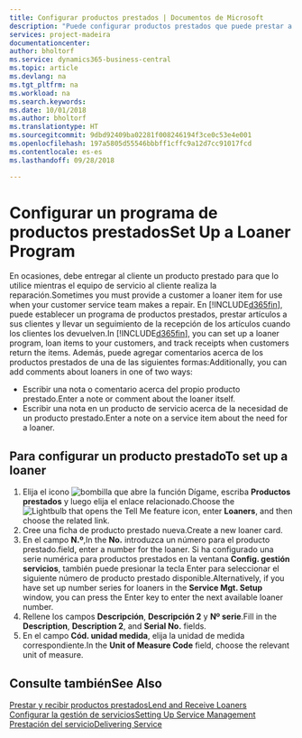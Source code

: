 ```yaml
---
title: Configurar productos prestados | Documentos de Microsoft
description: "Puede configurar productos prestados que puede prestar a los clientes para reemplazar productos de servicio mientras están en servicio."
services: project-madeira
documentationcenter: 
author: bholtorf
ms.service: dynamics365-business-central
ms.topic: article
ms.devlang: na
ms.tgt_pltfrm: na
ms.workload: na
ms.search.keywords: 
ms.date: 10/01/2018
ms.author: bholtorf
ms.translationtype: HT
ms.sourcegitcommit: 9dbd92409ba02281f008246194f3ce0c53e4e001
ms.openlocfilehash: 197a5805d55546bbbff1cffc9a12d7cc91017fcd
ms.contentlocale: es-es
ms.lasthandoff: 09/28/2018

---
```

# <a name="set-up-a-loaner-program"></a><span data-ttu-id="edd23-103">Configurar un programa de productos prestados</span><span class="sxs-lookup"><span data-stu-id="edd23-103">Set Up a Loaner Program</span></span>
<span data-ttu-id="edd23-104">En ocasiones, debe entregar al cliente un producto prestado para que lo utilice mientras el equipo de servicio al cliente realiza la reparación.</span><span class="sxs-lookup"><span data-stu-id="edd23-104">Sometimes you must provide a customer a loaner item for use when your customer service team makes a repair.</span></span> <span data-ttu-id="edd23-105">En [!INCLUDE[d365fin](includes/d365fin_md.md)], puede establecer un programa de productos prestados, prestar artículos a sus clientes y llevar un seguimiento de la recepción de los artículos cuando los clientes los devuelven.</span><span class="sxs-lookup"><span data-stu-id="edd23-105">In [!INCLUDE[d365fin](includes/d365fin_md.md)], you can set up a loaner program, loan items to your customers, and track receipts when customers return the items.</span></span> <span data-ttu-id="edd23-106">Además, puede agregar comentarios acerca de los productos prestados de una de las siguientes formas:</span><span class="sxs-lookup"><span data-stu-id="edd23-106">Additionally, you can add comments about loaners in one of two ways:</span></span>  
  
* <span data-ttu-id="edd23-107">Escribir una nota o comentario acerca del propio producto prestado.</span><span class="sxs-lookup"><span data-stu-id="edd23-107">Enter a note or comment about the loaner itself.</span></span>  
* <span data-ttu-id="edd23-108">Escribir una nota en un producto de servicio acerca de la necesidad de un producto prestado.</span><span class="sxs-lookup"><span data-stu-id="edd23-108">Enter a note on a service item about the need for a loaner.</span></span>  

## <a name="to-set-up-a-loaner"></a><span data-ttu-id="edd23-109">Para configurar un producto prestado</span><span class="sxs-lookup"><span data-stu-id="edd23-109">To set up a loaner</span></span>  
1. <span data-ttu-id="edd23-110">Elija el icono ![bombilla que abre la función Dígame](media/ui-search/search_small.png "Dígame que desea hacer"), escriba **Productos prestados** y luego elija el enlace relacionado.</span><span class="sxs-lookup"><span data-stu-id="edd23-110">Choose the ![Lightbulb that opens the Tell Me feature](media/ui-search/search_small.png "Tell me what you want to do") icon, enter **Loaners**, and then choose the related link.</span></span>  
2. <span data-ttu-id="edd23-111">Cree una ficha de producto prestado nueva.</span><span class="sxs-lookup"><span data-stu-id="edd23-111">Create a new loaner card.</span></span> 
3. <span data-ttu-id="edd23-112">En el campo **N.º**,</span><span class="sxs-lookup"><span data-stu-id="edd23-112">In the **No.**</span></span> <span data-ttu-id="edd23-113">introduzca un número para el producto prestado.</span><span class="sxs-lookup"><span data-stu-id="edd23-113">field, enter a number for the loaner.</span></span> <span data-ttu-id="edd23-114">Si ha configurado una serie numérica para productos prestados en la ventana **Config. gestión servicios**, también puede presionar la tecla Enter para seleccionar el siguiente número de producto prestado disponible.</span><span class="sxs-lookup"><span data-stu-id="edd23-114">Alternatively, if you have set up number series for loaners in the **Service Mgt. Setup** window, you can press the Enter key to enter the next available loaner number.</span></span>  
4. <span data-ttu-id="edd23-115">Rellene los campos **Descripción**, **Descripción 2** y **Nº serie**.</span><span class="sxs-lookup"><span data-stu-id="edd23-115">Fill in the **Description**, **Description 2**, and **Serial No.** fields.</span></span>  
5. <span data-ttu-id="edd23-116">En el campo **Cód. unidad medida**, elija la unidad de medida correspondiente.</span><span class="sxs-lookup"><span data-stu-id="edd23-116">In the **Unit of Measure Code** field, choose the relevant unit of measure.</span></span>  
  
## <a name="see-also"></a><span data-ttu-id="edd23-117">Consulte también</span><span class="sxs-lookup"><span data-stu-id="edd23-117">See Also</span></span>
[<span data-ttu-id="edd23-118">Prestar y recibir productos prestados</span><span class="sxs-lookup"><span data-stu-id="edd23-118">Lend and Receive Loaners</span></span>](service-how-to-lend-receive-loaners.md)  
[<span data-ttu-id="edd23-119">Configurar la gestión de servicios</span><span class="sxs-lookup"><span data-stu-id="edd23-119">Setting Up Service Management</span></span>](service-setup-service.md)  
[<span data-ttu-id="edd23-120">Prestación del servicio</span><span class="sxs-lookup"><span data-stu-id="edd23-120">Delivering Service</span></span>](service-deliver-service.md)  



